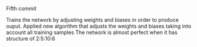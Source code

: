 Fifth commit

Trains the network by adjusting weights and biases in order to produce ouput.
Applied new algorithm that adjusts the weights and biases taking into account all training samples
The network is almost perfect when it has structure of 2:5:10:6
